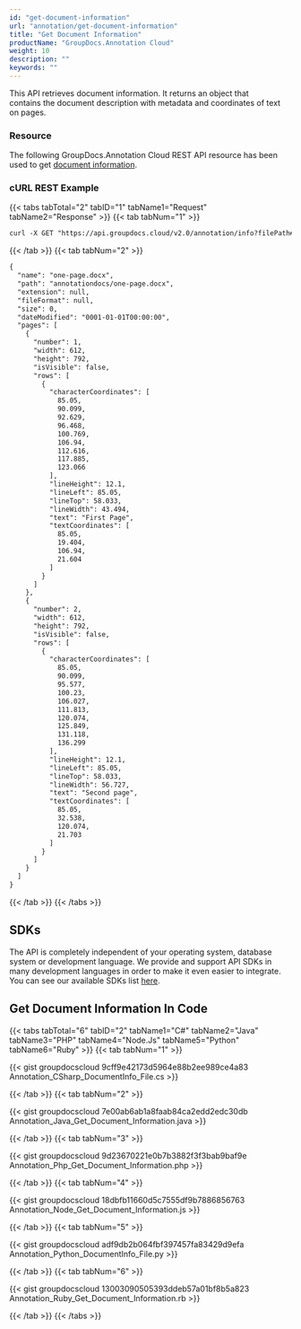 ```yaml
---
id: "get-document-information"
url: "annotation/get-document-information"
title: "Get Document Information"
productName: "GroupDocs.Annotation Cloud"
weight: 10
description: ""
keywords: ""
---
```

This API retrieves document information. It returns an object that contains the document description with metadata and coordinates of text on pages.

### Resource ###

The following GroupDocs.Annotation Cloud REST API resource has been used to get [document information](https://apireference.groupdocs.cloud/annotation/#/Info/GetInfo).

### cURL REST Example ###

{{< tabs tabTotal="2" tabID="1" tabName1="Request" tabName2="Response" >}}
{{< tab tabNum="1" >}}

```html
curl -X GET "https://api.groupdocs.cloud/v2.0/annotation/info?filePath#annotationdocs%2Fone-page.docx" -H  "accept: application/json" -H  "authorization: Bearer [Access Token]"
```

{{< /tab >}}
{{< tab tabNum="2" >}}

```html
{
  "name": "one-page.docx",
  "path": "annotationdocs/one-page.docx",
  "extension": null,
  "fileFormat": null,
  "size": 0,
  "dateModified": "0001-01-01T00:00:00",
  "pages": [
    {
      "number": 1,
      "width": 612,
      "height": 792,
      "isVisible": false,
      "rows": [
        {
          "characterCoordinates": [
            85.05,
            90.099,
            92.629,
            96.468,
            100.769,
            106.94,
            112.616,
            117.885,
            123.066
          ],
          "lineHeight": 12.1,
          "lineLeft": 85.05,
          "lineTop": 58.033,
          "lineWidth": 43.494,
          "text": "First Page",
          "textCoordinates": [
            85.05,
            19.404,
            106.94,
            21.604
          ]
        }
      ]
    },
    {
      "number": 2,
      "width": 612,
      "height": 792,
      "isVisible": false,
      "rows": [
        {
          "characterCoordinates": [
            85.05,
            90.099,
            95.577,
            100.23,
            106.027,
            111.813,
            120.074,
            125.849,
            131.118,
            136.299
          ],
          "lineHeight": 12.1,
          "lineLeft": 85.05,
          "lineTop": 58.033,
          "lineWidth": 56.727,
          "text": "Second page",
          "textCoordinates": [
            85.05,
            32.538,
            120.074,
            21.703
          ]
        }
      ]
    }
  ]
}
```

{{< /tab >}}
{{< /tabs >}}

## SDKs ##

The API is completely independent of your operating system, database system or development language. We provide and support API SDKs in many development languages in order to make it even easier to integrate. You can see our available SDKs list [here](https://github.com/groupdocs-annotation-cloud).

## Get Document Information In Code ##

{{< tabs tabTotal="6" tabID="2" tabName1="C#" tabName2="Java" tabName3="PHP" tabName4="Node.Js" tabName5="Python" tabName6="Ruby" >}}
{{< tab tabNum="1" >}}

{{< gist groupdocscloud 9cff9e42173d5964e88b2ee989ce4a83 Annotation_CSharp_DocumentInfo_File.cs >}}

{{< /tab >}}
{{< tab tabNum="2" >}}

{{< gist groupdocscloud 7e00ab6ab1a8faab84ca2edd2edc30db Annotation_Java_Get_Document_Information.java >}}

{{< /tab >}}
{{< tab tabNum="3" >}}

{{< gist groupdocscloud 9d23670221e0b7b3882f3f3bab9baf9e Annotation_Php_Get_Document_Information.php >}}

{{< /tab >}}
{{< tab tabNum="4" >}}

{{< gist groupdocscloud 18dbfb11660d5c7555df9b7886856763 Annotation_Node_Get_Document_Information.js >}}

{{< /tab >}}
{{< tab tabNum="5" >}}

{{< gist groupdocscloud adf9db2b064fbf397457fa83429d9efa Annotation_Python_DocumentInfo_File.py >}}

{{< /tab >}}
{{< tab tabNum="6" >}}

{{< gist groupdocscloud 13003090505393ddeb57a01bf8b5a823 Annotation_Ruby_Get_Document_Information.rb >}}

{{< /tab >}}
{{< /tabs >}}
